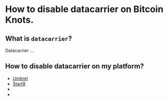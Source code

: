 How to disable datacarrier on Bitcoin Knots.
=============

What is `datacarrier`?
---------------------

Datacarrier ...

How to disable datacarrier on my platform?
------

 - [Umbrel](page/umbrel.md)
 - [Start9](page/start9.md)
 -
 -